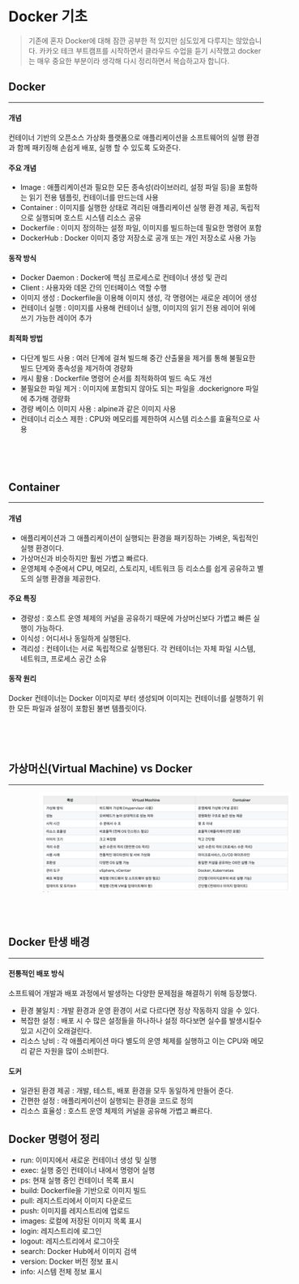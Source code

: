 # Docker 기초

> 기존에 혼자 Docker에 대해 잠깐 공부한 적 있지만 심도있게 다루지는 않았습니다.
> 카카오 테크 부트캠프를 시작하면서 클라우드 수업을 듣기 시작했고
> docker는 매우 중요한 부분이라 생각해 다시 정리하면서 복습하고자 합니다.

## Docker
***
#### 개념
컨테이너 기반의 오픈소스 가상화 플랫폼으로 애플리케이션을 소프트웨어의 실행 환경과 함께 패키징해 손쉽게 배포, 실행 할 수 있도록 도와준다.

#### 주요 개념
- Image : 애플리케이션과 필요한 모든 종속성(라이브러리, 설정 파일 등)을 포함하는 읽기 전용 템플릿, 컨테이너를 만드는데 사용
- Container : 이미지를 실행한 상태로 격리된 애플리케이션 실행 환경 제공, 독립적으로 실행되며 호스트 시스템 리소스 공유
- Dockerfile : 이미지 정의하는 설정 파일, 이미지를 빌드하는데 필요한 명령어 포함
- DockerHub : Docker 이미지 중앙 저장소로 공개 또는 개인 저장소로 사용 가능

#### 동작 방식
- Docker Daemon : Docker에 핵심 프로세스로 컨테이너 생성 및 관리
- Client : 사용자와 데몬 간의 인터페이스 역할 수행
- 이미지 생성 : Dockerfile을 이용해 이미지 생성, 각 명령어는 새로운 레이어 생성
- 컨테이너 실행 : 이미지를 사용해 컨테이너 실행, 이미지의 읽기 전용 레이어 위에 쓰기 가능한 레이어 추가

#### 최적화 방법
- 다단계 빌드 사용 : 여러 단계에 걸쳐 빌드해 중간 산출물을 제거를 통해 불필요한 빌드 단계와 종속성을 제거하여 경량화
- 캐시 활용 : Dockerfile 명령어 순서를 최적화하여 빌드 속도 개선
- 불필요한 파일 제거 : 이미지에 포함되지 않아도 되는 파일을 .dockerignore 파일에 추가해 경량화
- 경량 베이스 이미지 사용 : alpine과 같은 이미지 사용
- 컨테이너 리소스 제한 : CPU와 메모리를 제한하여 시스템 리소스를 효율적으로 사용


<div style="height: 50px;"></div>

## Container
***
#### 개념
- 애플리케이션과 그 애플리케이션이 실행되는 환경을 패키징하는 가벼운, 독립적인 실행 환경이다.
- 가상머신과 비슷하지만 훨씬 가볍고 빠르다.
- 운영체제 수준에서 CPU, 메모리, 스토리지, 네트워크 등 리소스를 쉽게 공유하고 별도의 실행 환경을 제공한다.

#### 주요 특징
- 경량성 : 호스트 운영 체제의 커널을 공유하기 때문에 가상머신보다 가볍고 빠른 실행이 가능하다.
- 이식성 : 어디서나 동일하게 실행된다.
- 격리성 : 컨테이너는 서로 독립적으로 실행된다. 각 컨테이너는 자체 파일 시스템, 네트워크, 프로세스 공간 소유

#### 동작 원리
Docker 컨테이너는 Docker 이미지로 부터 생성되며 이미지는 컨테이너를 실행하기 위한 모든 파일과 설정이 포함된 불변 템플릿이다.

<div style="height: 50px;"></div>

## 가상머신(Virtual Machine) vs Docker
***

<img style="margin-left: 60px; width: 500px;" src="/img/posts/docker/VMvsDocker.png">

<div style="height: 50px;"></div>

## Docker 탄생 배경
***
#### 전통적인 배포 방식
소프트웨어 개발과 배포 과정에서 발생하는 다양한 문제점을 해결하기 위해 등장했다.
- 환경 불일치 : 개발 환경과 운영 환경이 서로 다르다면 정상 작동하지 않을 수 있다.
- 복잡한 설정 : 배포 시 수 많은 설정들을 하나하나 설정 하다보면 실수를 발생시킬수 있고 시간이 오래걸린다.
- 리소스 낭비 : 각 애플리케이션 마다 별도의 운영 체제를 실행하고 이는 CPU와 메모리 같은 자원을 많이 소비한다.

#### 도커
- 일관된 환경 제공 : 개발, 테스트, 배포 환경을 모두 동일하게 만들어 준다.
- 간편한 설정 : 애플리케이션이 실행되는 환경을 코드로 정의
- 리소스 효율성 : 호스트 운영 체제의 커널을 공유해 가볍고 빠르다.

## Docker 명령어 정리
- run: 이미지에서 새로운 컨테이너 생성 및 실행
- exec: 실행 중인 컨테이너 내에서 명령어 실행
- ps: 현재 실행 중인 컨테이너 목록 표시
- build: Dockerfile을 기반으로 이미지 빌드
- pull: 레지스트리에서 이미지 다운로드
- push: 이미지를 레지스트리에 업로드
- images: 로컬에 저장된 이미지 목록 표시
- login: 레지스트리에 로그인
- logout: 레지스트리에서 로그아웃
- search: Docker Hub에서 이미지 검색
- version: Docker 버전 정보 표시
- info: 시스템 전체 정보 표시

